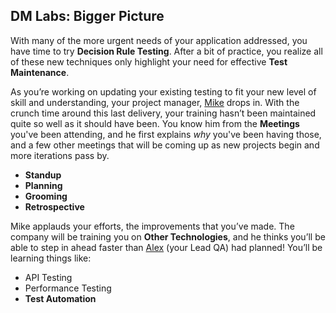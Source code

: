 ## **DM Labs: Bigger Picture**

With many of the more urgent needs of your application addressed, you have time
to try **Decision Rule Testing**. After a bit of practice, you realize all of
these new techniques only highlight your need for effective **Test
Maintenance**.

As you’re working on updating your existing testing to fit your new level of
skill and understanding, your project manager,
[Mike](../../../personas/Mike.html) drops in. With the crunch time around this
last delivery, your training hasn’t been maintained quite so well as it should
have been. You know him from the **Meetings** you've been attending, and he
first explains _why_ you've been having those, and a few other meetings that
will be coming up as new projects begin and more iterations pass by.

- **Standup**
- **Planning**
- **Grooming**
- **Retrospective**

Mike applauds your efforts, the improvements that you’ve made. The company will
be training you on **Other Technologies**, and he thinks you’ll be able to step
in ahead faster than [Alex](../../../personas/Alex.html) (your Lead QA) had
planned! You’ll be learning things like:

- API Testing
- Performance Testing
- **Test Automation**
